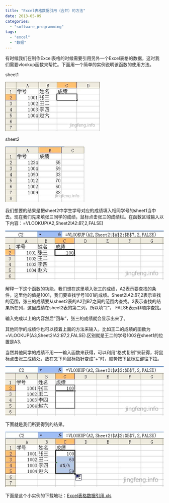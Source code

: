 ```yaml
---
title: "Excel表格数据引用（合并）的方法"
date: 2013-05-09
categories: 
  - "software_programming"
tags: 
  - "excel"
  - "数据"
---
```


有时候我们在制作Excel表格的时候需要引用另外一个Excel表格的数据，这时我们需要vlookup函数来帮忙。下面用一个简单的实例说明该函数的使用方法。

sheet1

![sheet1](images/8723552052_d7e2fc2dd4_z.jpg)

sheet2

![sheet2](images/8723552040_a8df0b538d_z.jpg)

我们想要的结果是把sheet2中学生学号对应的成绩填入相同学号的sheet1当中去。现在我们先来填张三同学的成绩，鼠标点击张三的成绩栏。在函数区域输入以下内容：=VLOOKUP(A2,Sheet2!$A$2:$B$7,2,FALSE)

![vlookup函数](images/8722431205_37f91d7683_z.jpg)

解释一下这个函数的功能，我们想在这里填入张三的成绩，A2表示要查找的条件，这里他的值是1001，我们要查找学号1001的成绩。Sheet2!$A$2:$B$7,2表示查找的范围，张三的成绩要从sheet2表的A2到B7之间的范围内查找。2表示查找的结果所在列，这里成绩在sheet2表的第二列，所以填“2”， FALSE表示非顺序查找。

输入完成以上的内容然后“回车”，张三的成绩就会显示出来了。

其他同学的成绩你也可以按着上面的方法来输入，比如王二的成绩的函数为=VLOOKUP(A3,Sheet2!$A$2:$B$7,2,FALSE).区别就是王二的学号1002在sheet1的位置是A3.

当然其他同学的成绩不用一一输入函数来获得，可以利用“格式复制”来获得，将鼠标点击张三成绩处，放在又下角鼠标指针变成“+”时，顺势按下鼠标左键往下拉。

![格式复制](images/8723552014_9809c90815_z.jpg)

下面就是我们所要得到的结果。

![结果](images/8723552170_ebc506949a_z.jpg)

下面是这个小实例的下载地址：[Excel表格数据引用.xls](https://docs.google.com/file/d/0BylPy_4csyrXX0JrNEpSYmJweUk/edit?usp=sharing)
